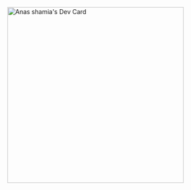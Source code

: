 <a href="https://app.daily.dev/Anasshamia"><img src="https://api.daily.dev/devcards/a2c239b467ba4b17ad5f3bb6d44f0028.png?r=hvv" width="400" alt="Anas shamia's Dev Card"/></a>
